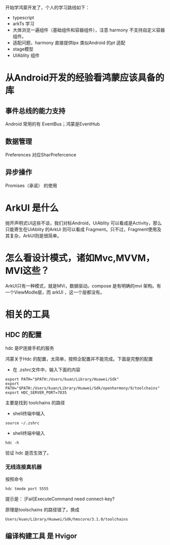 
开始学鸿蒙开发了，个人的学习路线如下：

- typescript
- arkTs 学习
- 大体浏览一遍组件（基础组件和容器组件），注意 harmony 不支持自定义容器组件。
- 适配问题，harmony 直接提供lpx 类似Android 的pt 适配
- stage模型
- UIAblity 组件

# 从Android开发的经验看鸿蒙应该具备的库

##  事件总线的能力支持

Android 常用的有 EventBus；鸿蒙是EventHub

## 数据管理

Preferences 对应SharPrefercence

## 异步操作

Promises（承诺） 的使用


# ArkUI 是什么

抛开声明式UI这些不谈，我们对标Android，UiAblity 可以看成是Activity，那么只能寄生在UiAblity 的ArkUi 则可以看成 Fragment。只不过，Fragment使用及其复杂，ArkUI则是很简单。


# 怎么看设计模式，诸如Mvc,MVVM，MVI这些？

ArkUI只有一种模式，就是MVi，数据驱动。compose 是有明确的mvi 架构。有一个ViewModle层，而 arkUI ，这一个层都没有。






#  相关的工具

## HDC 的配置

hdc 是IP连接手机的服务

鸿蒙关于Hdc 的配置，太简单，按照企配置并不能完成。下面是完整的配置

- 在 .zshrc文件中，输入下面的内容
```shell
export PATH="$PATH:/Users/kuan/Library/Huawei/Sdk"
export PATH="$PATH:/Users/kuan/Library/Huawei/Sdk/openharmony/9/toolchains"
export HDC_SERVER_PORT=7035
```

主要是找到 toolchains 的路径

- shell终端中输入

```
source ~/.zshrc
```

- shell终端中输入
```
hdc -h
```
验证 hdc 是否生效了。

### 无线连接真机器

按照命令
```
hdc tmode port 5555
```
提示是：
[Fail]ExecuteCommand need connect-key?

原理是toolschains 的路径错了。换成

```
Users/kuan/Library/Huawei/Sdk/hmscore/3.1.0/toolchains
```

## 编译构建工具 是 Hvigor 